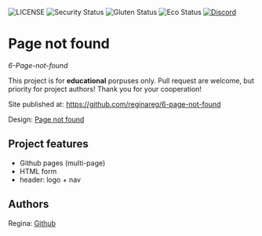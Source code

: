 ![LICENSE](https://img.shields.io/badge/license-MIT-blue.svg?style=flat-square)
![Security Status](https://img.shields.io/security-headers?label=Security&url=https%3A%2F%2Fgithub.com&style=flat-square)
![Gluten Status](https://img.shields.io/badge/Gluten-Free-green.svg)
![Eco Status](https://img.shields.io/badge/ECO-Friendly-green.svg)
[![Discord](https://discord.com/api/guilds/571393319201144843/widget.png)](https://discord.gg/dRwW4rw)

# Page not found

_6-Page-not-found_

This project is for **educational** porpuses only. Pull request are welcome, but priority for project authors! Thank you for your cooperation!

Site published at: https://github.com/reginareg/6-page-not-found

Design: [Page not found](https://internetdevels.com/sites/default/files/public/blog_preview/404_page_cover.jpg)
## Project features

-   Github pages (multi-page)
-   HTML form
-   header: logo + nav


## Authors

Regina: [Github](https://github.com/reginareg)
